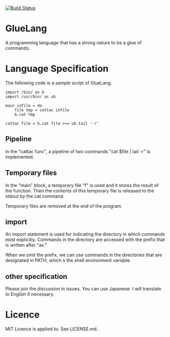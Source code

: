 [![Build Status](https://travis-ci.org/ryuichiueda/GlueLang.svg?branch=master)](https://travis-ci.org/ryuichiueda/GlueLang)

# GlueLang

A programming language that has a strong nature to be a glue of commands.


# Language Specification

The following code is a sample script of GlueLang.

```io.glue
import /bin/ as b
import /usr/bin/ as ub

main infile = do
	file tmp = cattac infile 
	b.cat tmp

cattac file = b.cat file >>= ub.tail '-r'
```

## Pipeline

In the "cattac func", a pipeline of two commands
"cat $file | tail -r" is implemented.

## Temporary files

In the "main" block,
a temporary file "f" is used and it stores
the result of the function. 
Then the contents of this temporary file is
released to the stdout by the cat command.

Temporary files are removed at the end of the program.

## import

An import statement is used for indicating the directory 
in which commands exist explicitly. 
Commands in the directory are accessed with the prefix
that is written after "as."

When we omit the prefix, we can use commands
in the directories that are designated in PATH,
which s the shell environment variable.

## other specification

Please join the discussion in issues. 
You can use Japanese. I will translate to English
if necessary.

Licence
========

MIT Licence is applied to. See LICENSE.md.
